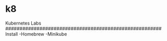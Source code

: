# k8
Kubernetes Labs
#######################################################
Install
-Homebrew
-Minikube
